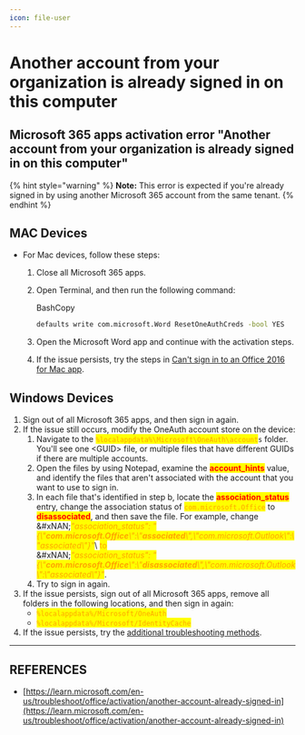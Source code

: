 ```yaml
---
icon: file-user
---
```


# Another account from your organization is already signed in on this computer

## Microsoft 365 apps activation error "Another account from your organization is already signed in on this computer"

{% hint style="warning" %}
**Note:** This error is expected if you're already signed in by using another Microsoft 365 account from the same tenant.
{% endhint %}

## MAC Devices

*   For Mac devices, follow these steps:

    1. Close all Microsoft 365 apps.
    2.  Open Terminal, and then run the following command:

        BashCopy

        ```bash
        defaults write com.microsoft.Word ResetOneAuthCreds -bool YES
        ```
    3. Open the Microsoft Word app and continue with the activation steps.
    4. If the issue persists, try the steps in [Can't sign in to an Office 2016 for Mac app](https://learn.microsoft.com/en-us/microsoft-365/troubleshoot/sign-in/sign-in-to-office-2016-for-mac-fail).



## Windows Devices

1. Sign out of all Microsoft 365 apps, and then sign in again.
2. If the issue still occurs, modify the OneAuth account store on the device:
   1. Navigate to the <mark style="color:orange;">`%localappdata%\Microsoft\OneAuth\account`</mark>`s` folder. You'll see one \<GUID> file, or multiple files that have different GUIDs if there are multiple accounts.
   2. Open the files by using Notepad, examine the <mark style="color:red;">**account\_hints**</mark> value, and identify the files that aren't associated with the account that you want to use to sign in.
   3. In each file that's identified in step b, locate the <mark style="color:red;">**association\_status**</mark> entry, change the association status of <mark style="color:orange;">`com.microsoft.Office`</mark> to <mark style="color:red;">**disassociated**</mark>, and then save the file. For example, change\
      &#xNAN;_<mark style="color:orange;">"association\_status": "{\\"</mark><mark style="color:orange;">**com.microsoft.Office**</mark><mark style="color:orange;">\\":\\"</mark><mark style="color:orange;">**associated**</mark><mark style="color:orange;">\\",\\"com.microsoft.Outlook\\":\\"associated\\"}"</mark>_\ <mark style="color:orange;">to</mark>\
      &#xNAN;_<mark style="color:orange;">"association\_status": "{\\"</mark><mark style="color:orange;">**com.microsoft.Office**</mark><mark style="color:orange;">\\":\\"</mark><mark style="color:orange;">**disassociated**</mark><mark style="color:orange;">\\",\\"com.microsoft.Outlook\\":\\"associated\\"}"</mark>_.
   4. Try to sign in again.
3. If the issue persists, sign out of all Microsoft 365 apps, remove all folders in the following locations, and then sign in again:
   * <mark style="color:orange;">`%localappdata%/Microsoft/OneAuth`</mark>
   * <mark style="color:orange;">`%localappdata%/Microsoft/IdentityCache`</mark>
4. If the issue persists, try the [additional troubleshooting methods](https://learn.microsoft.com/en-us/troubleshoot/office/activation/another-account-already-signed-in#additional-troubleshooting-methods).



***

## REFERENCES

* [https://learn.microsoft.com/en-us/troubleshoot/office/activation/another-account-already-signed-in](https://learn.microsoft.com/en-us/troubleshoot/office/activation/another-account-already-signed-in)
